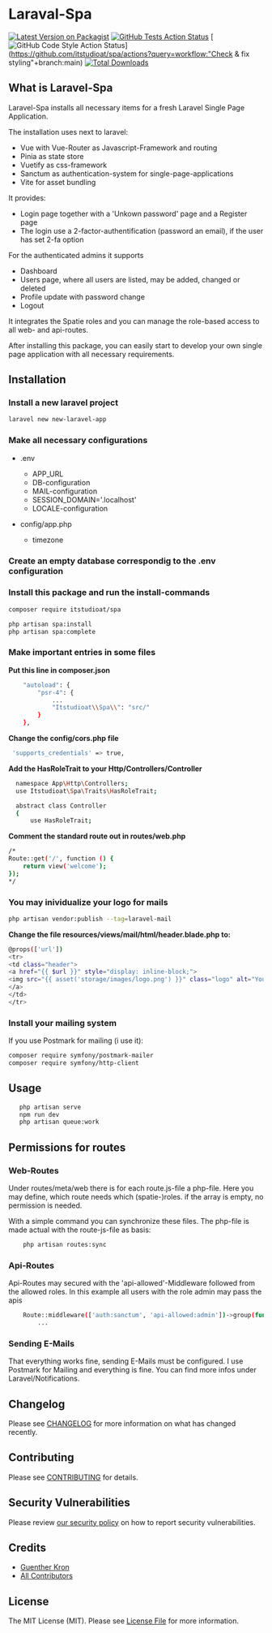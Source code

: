 # Laraval-Spa

[![Latest Version on Packagist](https://img.shields.io/packagist/v/itstudioat/spa?style=flat-square)](https://packagist.org/packages/itstudioat/spa)
[![GitHub Tests Action Status](https://img.shields.io/github/actions/workflow/status/itstudioat/spa/run-tests.yml?branch=main&label=tests&style=flat-square)](https://github.com/itstudioat/spa/actions?query=workflow:"Tests"+branch:main)
[![GitHub Code Style Action Status](https://img.shields.io/github/actions/workflow/status/itstudioat/spa/fix-php-code-style-issues.yml?branch=main&label=code%20style&style=flat-square)](https://github.com/itstudioat/spa/actions?query=workflow:"Check & fix styling"+branch:main)
[![Total Downloads](https://img.shields.io/packagist/dt/itstudioat/spa?style=flat-square)](https://packagist.org/packages/itstudioat/spa)

## What is Laravel-Spa
Laravel-Spa installs all necessary items for a fresh Laravel Single Page Application.

The installation uses next to laravel:
- Vue with Vue-Router as Javascript-Framework and routing
- Pinia as state store
- Vuetify as css-framework
- Sanctum as authentication-system for single-page-applications
- Vite for asset bundling

It provides:
- Login page together with a 'Unkown password' page and a Register page
- The login use a 2-factor-authentification (password an email), if the user has set 2-fa option

For the authenticated admins it supports
- Dashboard
- Users page, where all users are listed, may be added, changed or deleted
- Profile update with password change
- Logout

It integrates the Spatie roles and you can manage the role-based access to all web- and api-routes.

After installing this package, you can easily start to develop your own single page application with all necessary requirements.

## Installation

### Install a new laravel project

```bash
laravel new new-laravel-app
```

### Make all necessary configurations
- .env
    - APP_URL
    - DB-configuration
    - MAIL-configuration
    - SESSION_DOMAIN='.localhost'
    - LOCALE-configuration
    
- config/app.php
    - timezone
   

### Create an empty database correspondig to the .env configuration

### Install this package and run the install-commands

```bash
composer require itstudioat/spa
```

```bash
php artisan spa:install
php artisan spa:complete
```

### Make important entries in some files

**Put this line in composer.json**
```bash
    "autoload": {
        "psr-4": {
            ...
            "Itstudioat\\Spa\\": "src/"
        }
    },
```

**Change the config/cors.php file**
```bash
 'supports_credentials' => true,
```


**Add the HasRoleTrait to your Http/Controllers/Controller**
```bash
  namespace App\Http\Controllers;
  use Itstudioat\Spa\Traits\HasRoleTrait;

  abstract class Controller
  {
      use HasRoleTrait;
```

**Comment the standard route out in routes/web.php**
```bash
/*
Route::get('/', function () {
    return view('welcome');
});
*/
```


### You may inividualize your logo for mails
```bash
php artisan vendor:publish --tag=laravel-mail
```

**Change the file resources/views/mail/html/header.blade.php to:**
```bash
@props(['url'])
<tr>
<td class="header">
<a href="{{ $url }}" style="display: inline-block;">
<img src="{{ asset('storage/images/logo.png') }}" class="logo" alt="Your Logo">
</a>
</td>
</tr>
```


### Install your mailing system
If you use Postmark for mailing (i use it):
```bash
composer require symfony/postmark-mailer
composer require symfony/http-client
```


## Usage
```bash
   php artisan serve
   npm run dev
   php artisan queue:work
```

## Permissions for routes ##
### Web-Routes ###
Under routes/meta/web there is for each route.js-file a php-file.
Here you may define, which route needs which (spatie-)roles.
if the array is empty, no permission is needed.

With a simple command you can synchronize these files.
The php-file is made actual with the route-js-file as basis:
```bash
    php artisan routes:sync
```

### Api-Routes ###

Api-Routes may secured with the 'api-allowed'-Middleware followed from the allowed roles.
In this example all users with the role admin may pass the apis
```bash
    Route::middleware(['auth:sanctum', 'api-allowed:admin'])->group(function () {
        ...
```


### Sending E-Mails ###
That everything works fine, sending E-Mails must be configured.
I use Postmark for Mailing and everything is fine.
You can find more infos under Laravel/Notifications.

## Changelog

Please see [CHANGELOG](CHANGELOG.md) for more information on what has changed recently.

## Contributing

Please see [CONTRIBUTING](CONTRIBUTING.md) for details.

## Security Vulnerabilities

Please review [our security policy](../../security/policy) on how to report security vulnerabilities.

## Credits

- [Guenther Kron](https://github.com/itstudioat)
- [All Contributors](../../contributors)

## License

The MIT License (MIT). Please see [License File](LICENSE.md) for more information.
